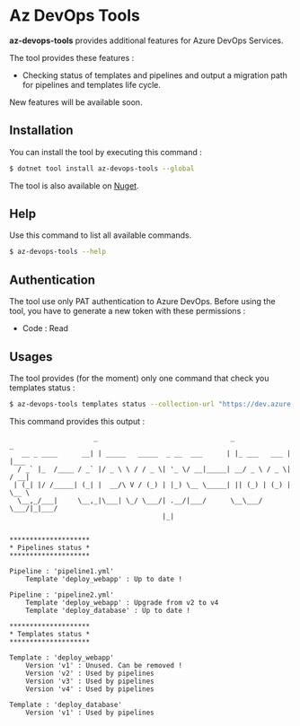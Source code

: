 # Az DevOps Tools

**az-devops-tools** provides additional features for Azure DevOps Services.

The tool provides these features :
- Checking status of templates and pipelines and output a migration path for pipelines and templates life cycle.

New features will be available soon.

## Installation

You can install the tool by executing this command :

```bash
$ dotnet tool install az-devops-tools --global
```

The tool is also available on [Nuget]().

## Help

Use this command to list all available commands.

```bash
$ az-devops-tools --help
```

## Authentication

The tool use only PAT authentication to Azure DevOps. 
Before using the tool, you have to generate a new token with these permissions :
- Code : Read

## Usages

The tool provides (for the moment) only one command that check you templates status :

```bash
$ az-devops-tools templates status --collection-url "https://dev.azure.com/{your organization}" --project-name "{your team project}" --personal-access-token "{your personal access token}" --repository-name "{name of the repository containing templates}"
```

This command provides this output :

```
                     _                                 _              _
   __ _ ____      __| | _____   _____  _ __  ___      | |_ ___   ___ | |___
  / _` |_  /____ / _` |/ _ \ \ / / _ \| '_ \/ __|_____| __/ _ \ / _ \| / __|
 | (_| |/ /_____| (_| |  __/\ V / (_) | |_) \__ \_____| || (_) | (_) | \__ \
  \__,_/___|     \__,_|\___| \_/ \___/| .__/|___/      \__\___/ \___/|_|___/
                                      |_|


********************
* Pipelines status *
********************

Pipeline : 'pipeline1.yml'
    Template 'deploy_webapp' : Up to date !

Pipeline : 'pipeline2.yml'
    Template 'deploy_webapp' : Upgrade from v2 to v4
    Template 'deploy_database' : Up to date !

********************
* Templates status *
********************

Template : 'deploy_webapp'
    Version 'v1' : Unused. Can be removed !
    Version 'v2' : Used by pipelines
    Version 'v3' : Used by pipelines
    Version 'v4' : Used by pipelines

Template : 'deploy_database'
    Version 'v1' : Used by pipelines
```
